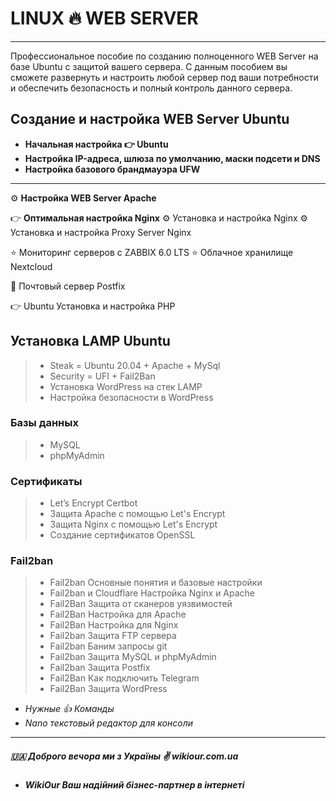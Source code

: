 
# LINUX 🔥 WEB SERVER
---
Профессиональное пособие по созданию полноценного WEB Server на базе Ubuntu с защитой вашего сервера. С данным пособием вы сможете развернуть и настроить любой сервер под ваши потребности и обеспечить безопасность и полный контроль данного сервера.
## Создание и настройка WEB Server Ubuntu

 * **Начальная настройка 👉 Ubuntu**
 * **Настройка IP-адреса, шлюза по умолчанию, маски подсети и DNS**
 * **Настройка базового брандмауэра UFW**
---
 ⚙️ **Настройка WEB Server Apache**

  👉 **Оптимальная настройка Nginx**
   ⚙️ Установка и настройка Nginx
   ⚙️ Установка и настройка Proxy Server Nginx


  ⭐ Мониторинг серверов с ZABBIX 6.0 LTS
  ⭐ Облачное хранилище Nextcloud

  📧 Почтовый сервер Postfix

👉 Ubuntu Установка и настройка PHP 

  ## Установка LAMP Ubuntu
  > * Steak = Ubuntu 20.04 + Apache + MySql
  > * Security = UFI + Fail2Ban
  > * Установка WordPress на стек LAMP
  > * Настройка безопасности в WordPress

 ### Базы данных
 > * MySQL
 > * phpMyAdmin

### Сертификаты
  > * Let’s Encrypt  Certbot
  > * Защита Apache с помощью Let's Encrypt
  > * Защита Nginx с помощью Let's Encrypt
  > * Создание сертификатов OpenSSL

### Fail2ban
  > * Fail2ban Основные понятия и базовые настройки
  > * Fail2ban и Cloudflare Настройка Nginx и Apache
  > * Fail2Ban Защита от сканеров уязвимостей
  > * Fail2Ban Настройка для Apache
  > * Fail2Ban Настройка для Nginx
  > * Fail2ban Защита FTP сервера 
  > * Fail2ban Баним запросы git
  >* Fail2ban Защита MySQL и phpMyAdmin
  > * Fail2ban Защита Postfix
  > * Fail2Ban Как подключить Telegram
  > * Fail2Ban Защита WordPress

  * *Нужные 👍 Команды*
  * *Nano текстовый редактор для консоли*

----
##### 🇺🇦 Доброго вечора ми з Україны ✌ wikiour.com.ua

* ***WikiOur Ваш надійний бізнес-партнер в інтернеті***
